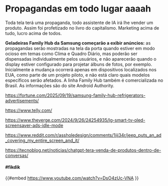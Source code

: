 # Propagandas em todo lugar aaaah

Toda tela terá uma propaganda, todo assistente de IA irá lhe vender um produto. Assim foi profetizado no livro do capitalismo. Marketing acima de tudo, lucro acima de todos.

**Geladeiras Family Hub da Samsung começarão a exibir anúncios:**  as propagandas serão mostradas na tela da porta quando estiver em modo  ocioso em temas como Clima e Quadro Diário, mas poderão ser dispensadas  individualmente pelos usuários, e não aparecerão quando o display  estiver configurado para projetar álbuns de fotos, por exemplo.  Inicialmente a mudança ocorrerá apenas em dispositivos localizados nos  EUA, como parte de um projeto piloto, e não está claro quais modelos  específicos serão afetados. A linha Family Hub também é comercializada  no Brasil. As informações são do site Android Authority.

<https://fortune.com/2025/09/19/samsung-family-hub-refrigerators-advertisements/>

<https://www.telly.com/>

<https://www.theverge.com/2024/9/26/24254935/lg-smart-tv-oled-screensaver-ads-idle-mode>

<https://www.reddit.com/r/assholedesign/comments/1iij34r/jeep_puts_an_ad_covering_my_entire_screen_and_it/>

<https://tecnoblog.net/noticias/chatgpt-tera-venda-de-produtos-dentro-de-conversas/>

#### \#fikdik

{{#embed https://www.youtube.com/watch?v=DsO4zUc-VNA }}
